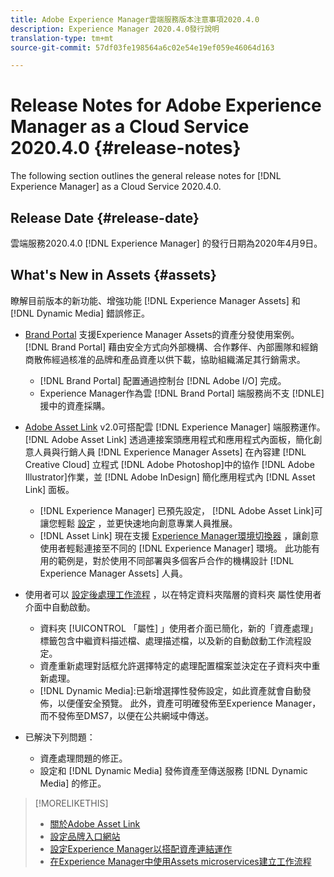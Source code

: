 ```yaml
---
title: Adobe Experience Manager雲端服務版本注意事項2020.4.0
description: Experience Manager 2020.4.0發行說明
translation-type: tm+mt
source-git-commit: 57df03fe198564a6c02e54e19ef059e46064d163

---
```



# Release Notes for Adobe Experience Manager as a Cloud Service 2020.4.0 {#release-notes}

The following section outlines the general release notes for [!DNL Experience Manager] as a Cloud Service 2020.4.0.

## Release Date {#release-date}

雲端服務2020.4.0 [!DNL Experience Manager] 的發行日期為2020年4月9日。

## What&#39;s New in Assets {#assets}

瞭解目前版本的新功能、增強功能 [!DNL Experience Manager Assets] 和 [!DNL Dynamic Media] 錯誤修正。

* [Brand Portal](https://docs.adobe.com/content/help/en/experience-manager-brand-portal/using/home.html) 支援Experience Manager Assets的資產分發使用案例。 [!DNL Brand Portal] 藉由安全方式向外部機構、合作夥伴、內部團隊和經銷商散佈經過核准的品牌和產品資產以供下載，協助組織滿足其行銷需求。
   * [!DNL Brand Portal] 配置通過控制台 [!DNL Adobe I/O] 完成。
   * Experience Manager作為雲 [!DNL Brand Portal] 端服務尚不支 [!DNLE] 援中的資產採購。

* [Adobe Asset Link](https://helpx.adobe.com/tw/enterprise/using/adobe-asset-link.html) v2.0可搭配雲 [!DNL Experience Manager] 端服務運作。 [!DNL Adobe Asset Link] 透過連接案頭應用程式和應用程式內面板，簡化創意人員與行銷人員 [!DNL Experience Manager Assets] 在內容建 [!DNL Creative Cloud] 立程式 [!DNL Adobe Photoshop]中的協作 [!DNL Adobe Illustrator]作業，並 [!DNL Adobe InDesign] 簡化應用程式內 [!DNL Asset Link] 面板。
   * [!DNL Experience Manager] 已預先設定， [!DNL Adobe Asset Link]可讓您輕鬆 [設定](https://helpx.adobe.com/enterprise/using/configure-aem-assets-for-asset-link.html) ，並更快速地向創意專業人員推展。
   * [!DNL Asset Link] 現在支援 [Experience Manager環境切換器](https://helpx.adobe.com/enterprise/using/manage-assets-using-adobe-asset-link.html#UseAdobeAssetLink) ，讓創意使用者輕鬆連接至不同的 [!DNL Experience Manager] 環境。 此功能有用的範例是，對於使用不同部署與多個客戶合作的機構設計 [!DNL Experience Manager Assets] 人員。

* 使用者可以 [設定後處理工作流程](/help/assets/asset-microservices-configure-and-use.md#post-processing-workflows) ，以在特定資料夾階層的資料夾  屬性使用者介面中自動啟動。
   * 資料夾 [!UICONTROL 「屬性] 」使用者介面已簡化，新的「資產處理」標籤包含中繼資料描述檔、處理描述檔，以及新的自動啟動工作流程設定。
   * 資產重新處理對話框允許選擇特定的處理配置檔案並決定在子資料夾中重新處理。
   * [!DNL Dynamic Media]:已新增選擇性發佈設定，如此資產就會自動發佈，以便僅安全預覽。 此外，資產可明確發佈至Experience Manager，而不發佈至DMS7，以便在公共網域中傳送。

* 已解決下列問題：
   * 資產處理問題的修正。
   * 設定和 [!DNL Dynamic Media] 發佈資產至傳送服務 [!DNL Dynamic Media] 的修正。

>[!MORELIKETHIS]
>
>* [關於Adobe Asset Link](https://www.adobe.com/creativecloud/business/enterprise/adobe-asset-link.html)
>* [設定品牌入口網站](https://docs.adobe.com/content/help/en/experience-manager-brand-portal/using/publish/configure-aem-assets-with-brand-portal.html)
>* [設定Experience Manager以搭配資產連結運作](https://helpx.adobe.com/enterprise/using/configure-aem-assets-for-asset-link.html)
>* [在Experience Manager中使用Assets microservices建立工作流程](https://docs.adobe.com/content/help/en/experience-manager-cloud-service/assets/manage/asset-microservices-configure-and-use.html#post-processing-workflows)

